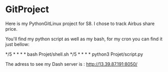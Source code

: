 # GitProject

Here is my PythonGitLinux project for S8. I chose to track Airbus share price.

You'll find my python script as well as my bash, for my cron you can find it just bellow:

*/5 * * * * bash Projet/shell.sh
*/5 * * * * python3 Projet/script.py

The adress to see my Dash server is : http://13.39.87.191:8050/

